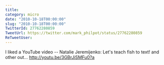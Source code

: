 ```yaml
---
title: 
category: micro
date: "2010-10-18T00:00:00"
slug: "2010-10-18T00:00:00"
TwitterId: 27762280859
TweetUrl: https://twitter.com/mark_philpot/status/27762280859
ReTweetUser: 
---
```


I liked a YouTube video -- Natalie Jeremijenko: Let's teach fish to text! and other out... http://youtu.be/3GBrJiSMFu0?a